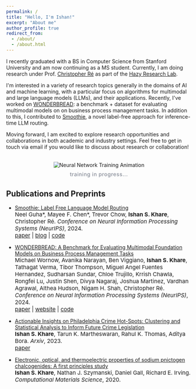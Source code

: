 ```yaml
---
permalink: /
title: "Hello, I'm Ishan!"
excerpt: "About me"
author_profile: true
redirect_from: 
  - /about/
  - /about.html
---
```


I recently graduated with a BS in Computer Science from Stanford University and am now continuing as a MS student. Currently, I am doing research under Prof. [Christopher Ré](https://cs.stanford.edu/~chrismre/) as part of the [Hazy Research Lab](https://hazyresearch.stanford.edu/).

I'm interested in a variety of research topics generally in the domains of AI and machine learning, with a particular focus on algorithms for multimodal and large language models (LLMs), and their applications. Recently, I've worked on [WONDERBREAD](https://hazyresearch.stanford.edu/wonderbread-website/): a benchmark + dataset for evaluating multimodal models on on business process management tasks. In addition to this, I contributed to [Smoothie](https://hazyresearch.stanford.edu/blog/2024-12-10-smoothie), a novel label-free approach for inference-time LLM routing. 

Moving forward, I am excited to explore research opportunities and collaborations in both academic and industry settings. Feel free to get in touch via email if you would like to discuss about research or collaboration!

<div style="text-align: center; margin: 2rem 0;">
  <img src="/images/neural-network.gif" alt="Neural Network Training Animation" style="max-width: 550px;">
  <p style="font-size: 0.9rem; margin-top: 0.5rem; font-weight: 500; color: #6b7280; opacity: 0.8; letter-spacing: 0.5px;">training in progress...</p>
</div>

Publications and Preprints
------
- [Smoothie: Label Free Language Model Routing](https://arxiv.org/abs/2412.04692)<br>
  <span style="font-size:4mm;">Neel Guha\*, Mayee F. Chen\*, Trevor Chow, **Ishan S. Khare**, Christopher Ré. *Conference on Neural Information Processing Systems (NeurIPS)*, 2024.</span><br>
  <span style="font-size:4mm;">[paper](https://arxiv.org/pdf/2412.04692) | [blog](https://hazyresearch.stanford.edu/blog/2024-12-10-smoothie) | [code](https://github.com/HazyResearch/smoothie)</span>
  
- [WONDERBREAD: A Benchmark for Evaluating Multimodal Foundation Models on Business Process Management Tasks](https://arxiv.org/abs/2406.13264)<br>
  <span style="font-size:4mm;">Michael Wornow, Avanika Narayan, Ben Viggiano, **Ishan S. Khare**, Tathagat Verma, Tibor Thompson, Miguel Angel Fuentes Hernandez, Sudharsan Sundar, Chloe Trujillo, Krrish Chawla, Rongfei Lu, Justin Shen, Divya Nagaraj, Joshua Martinez, Vardhan Agrawal, Althea Hudson, Nigam H. Shah, Christopher Ré. *Conference on Neural Information Processing Systems (NeurIPS)*, 2024.</span><br>
  <span style="font-size:4mm;">[paper](https://arxiv.org/pdf/2406.13264) | [website](https://hazyresearch.stanford.edu/wonderbread-website/) | [code](https://github.com/HazyResearch/wonderbread)</span>
  
- [Actionable Insights on Philadelphia Crime Hot-Spots: Clustering and Statistical Analysis to Inform Future Crime Legislation](https://arxiv.org/abs/2306.15987)<br>
  <span style="font-size:4mm;">**Ishan S. Khare**, Tarun K. Martheswaran, Rahul K. Thomas, Aditya Bora. *Arxiv*, 2023.</span><br>
  <span style="font-size:4mm;">[paper](https://arxiv.org/pdf/2306.15987)</span>

- [Electronic, optical, and thermoelectric properties of sodium pnictogen chalcogenides: A first principles study](https://doi.org/10.1016/j.commatsci.2020.109818)<br>
  <span style="font-size:4mm;">**Ishan S. Khare**, Nathan J. Szymanski, Daniel Gall, Richard E. Irving. *Computational Materials Science*, 2020. </span><br>
